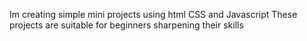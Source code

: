 Im creating simple mini projects using html CSS and Javascript
These projects are suitable for beginners sharpening their skills
